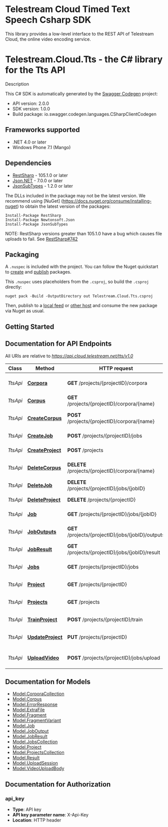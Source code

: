 # Telestream Cloud Timed Text Speech Csharp SDK

This library provides a low-level interface to the REST API of Telestream Cloud, the online video encoding service.

# Telestream.Cloud.Tts - the C# library for the Tts API

Description

This C# SDK is automatically generated by the [Swagger Codegen](https://github.com/swagger-api/swagger-codegen) project:

- API version: 2.0.0
- SDK version: 1.0.0
- Build package: io.swagger.codegen.languages.CSharpClientCodegen

<a name="frameworks-supported"></a>
## Frameworks supported
- .NET 4.0 or later
- Windows Phone 7.1 (Mango)

<a name="dependencies"></a>
## Dependencies
- [RestSharp](https://www.nuget.org/packages/RestSharp) - 105.1.0 or later
- [Json.NET](https://www.nuget.org/packages/Newtonsoft.Json/) - 7.0.0 or later
- [JsonSubTypes](https://www.nuget.org/packages/JsonSubTypes/) - 1.2.0 or later

The DLLs included in the package may not be the latest version. We recommend using [NuGet] (https://docs.nuget.org/consume/installing-nuget) to obtain the latest version of the packages:
```
Install-Package RestSharp
Install-Package Newtonsoft.Json
Install-Package JsonSubTypes
```

NOTE: RestSharp versions greater than 105.1.0 have a bug which causes file uploads to fail. See [RestSharp#742](https://github.com/restsharp/RestSharp/issues/742)

<a name="installation"></a>
## Packaging

A `.nuspec` is included with the project. You can follow the Nuget quickstart to [create](https://docs.microsoft.com/en-us/nuget/quickstart/create-and-publish-a-package#create-the-package) and [publish](https://docs.microsoft.com/en-us/nuget/quickstart/create-and-publish-a-package#publish-the-package) packages.

This `.nuspec` uses placeholders from the `.csproj`, so build the `.csproj` directly:

```
nuget pack -Build -OutputDirectory out Telestream.Cloud.Tts.csproj
```

Then, publish to a [local feed](https://docs.microsoft.com/en-us/nuget/hosting-packages/local-feeds) or [other host](https://docs.microsoft.com/en-us/nuget/hosting-packages/overview) and consume the new package via Nuget as usual.

<a name="getting-started"></a>
## Getting Started

## Documentation for API Endpoints

All URIs are relative to *https://api.cloud.telestream.net/tts/v1.0*

Class | Method | HTTP request | Description
------------ | ------------- | ------------- | -------------
*TtsApi* | [**Corpora**](docs/TtsApi.md#corpora) | **GET** /projects/{projectID}/corpora | Returns a collection of Corpora
*TtsApi* | [**Corpus**](docs/TtsApi.md#corpus) | **GET** /projects/{projectID}/corpora/{name} | Returns the Corpus
*TtsApi* | [**CreateCorpus**](docs/TtsApi.md#createcorpus) | **POST** /projects/{projectID}/corpora/{name} | Creates a new Corpus
*TtsApi* | [**CreateJob**](docs/TtsApi.md#createjob) | **POST** /projects/{projectID}/jobs | Creates a new Job
*TtsApi* | [**CreateProject**](docs/TtsApi.md#createproject) | **POST** /projects | Creates a new Project
*TtsApi* | [**DeleteCorpus**](docs/TtsApi.md#deletecorpus) | **DELETE** /projects/{projectID}/corpora/{name} | Creates a new Corpus
*TtsApi* | [**DeleteJob**](docs/TtsApi.md#deletejob) | **DELETE** /projects/{projectID}/jobs/{jobID} | Deletes the Job
*TtsApi* | [**DeleteProject**](docs/TtsApi.md#deleteproject) | **DELETE** /projects/{projectID} | Deletes the Project
*TtsApi* | [**Job**](docs/TtsApi.md#job) | **GET** /projects/{projectID}/jobs/{jobID} | Returns the Job
*TtsApi* | [**JobOutputs**](docs/TtsApi.md#joboutputs) | **GET** /projects/{projectID}/jobs/{jobID}/outputs | Returns the Job Outputs
*TtsApi* | [**JobResult**](docs/TtsApi.md#jobresult) | **GET** /projects/{projectID}/jobs/{jobID}/result | Returns the Job Result
*TtsApi* | [**Jobs**](docs/TtsApi.md#jobs) | **GET** /projects/{projectID}/jobs | Returns a collection of Jobs
*TtsApi* | [**Project**](docs/TtsApi.md#project) | **GET** /projects/{projectID} | Returns the Project
*TtsApi* | [**Projects**](docs/TtsApi.md#projects) | **GET** /projects | Returns a collection of Projects
*TtsApi* | [**TrainProject**](docs/TtsApi.md#trainproject) | **POST** /projects/{projectID}/train | Queues training
*TtsApi* | [**UpdateProject**](docs/TtsApi.md#updateproject) | **PUT** /projects/{projectID} | Updates an existing Project
*TtsApi* | [**UploadVideo**](docs/TtsApi.md#uploadvideo) | **POST** /projects/{projectID}/jobs/upload | Creates an upload session


<a name="documentation-for-models"></a>
## Documentation for Models

 - [Model.CorporaCollection](docs/CorporaCollection.md)
 - [Model.Corpus](docs/Corpus.md)
 - [Model.ErrorResponse](docs/ErrorResponse.md)
 - [Model.ExtraFile](docs/ExtraFile.md)
 - [Model.Fragment](docs/Fragment.md)
 - [Model.FragmentVariant](docs/FragmentVariant.md)
 - [Model.Job](docs/Job.md)
 - [Model.JobOutput](docs/JobOutput.md)
 - [Model.JobResult](docs/JobResult.md)
 - [Model.JobsCollection](docs/JobsCollection.md)
 - [Model.Project](docs/Project.md)
 - [Model.ProjectsCollection](docs/ProjectsCollection.md)
 - [Model.Result](docs/Result.md)
 - [Model.UploadSession](docs/UploadSession.md)
 - [Model.VideoUploadBody](docs/VideoUploadBody.md)


<a name="documentation-for-authorization"></a>
## Documentation for Authorization

<a name="api_key"></a>
### api_key

- **Type**: API key
- **API key parameter name**: X-Api-Key
- **Location**: HTTP header

